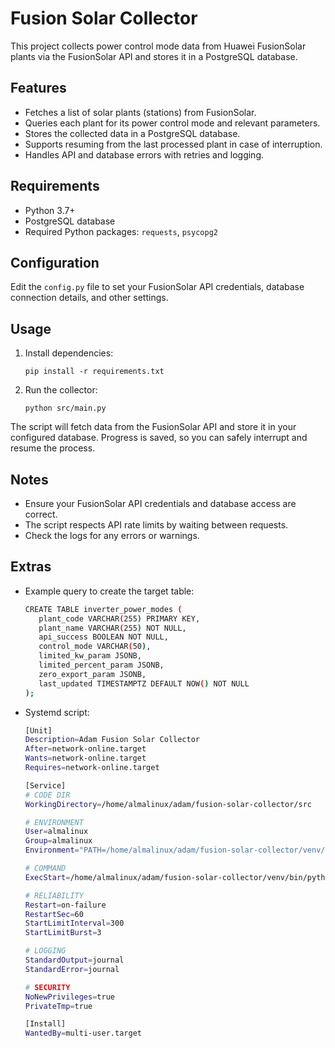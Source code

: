 # Fusion Solar Collector

This project collects power control mode data from Huawei FusionSolar plants via the FusionSolar API and stores it in a PostgreSQL database.

## Features

- Fetches a list of solar plants (stations) from FusionSolar.
- Queries each plant for its power control mode and relevant parameters.
- Stores the collected data in a PostgreSQL database.
- Supports resuming from the last processed plant in case of interruption.
- Handles API and database errors with retries and logging.

## Requirements

- Python 3.7+
- PostgreSQL database
- Required Python packages: `requests`, `psycopg2`

## Configuration

Edit the `config.py` file to set your FusionSolar API credentials, database connection details, and other settings.

## Usage

1. Install dependencies:
   ```
   pip install -r requirements.txt
   ```
2. Run the collector:
   ```
   python src/main.py
   ```

The script will fetch data from the FusionSolar API and store it in your configured database. Progress is saved, so you can safely interrupt and resume the process.

## Notes

- Ensure your FusionSolar API credentials and database access are correct.
- The script respects API rate limits by waiting between requests.
- Check the logs for any errors or warnings.

## Extras

- Example query to create the target table:

   ```bash
   CREATE TABLE inverter_power_modes (
      plant_code VARCHAR(255) PRIMARY KEY,
      plant_name VARCHAR(255) NOT NULL,
      api_success BOOLEAN NOT NULL,
      control_mode VARCHAR(50),
      limited_kw_param JSONB,
      limited_percent_param JSONB,
      zero_export_param JSONB,
      last_updated TIMESTAMPTZ DEFAULT NOW() NOT NULL
   );
   ```

- Systemd script:

   ```bash
   [Unit]
   Description=Adam Fusion Solar Collector
   After=network-online.target
   Wants=network-online.target
   Requires=network-online.target

   [Service]
   # CODE DIR
   WorkingDirectory=/home/almalinux/adam/fusion-solar-collector/src

   # ENVIRONMENT
   User=almalinux
   Group=almalinux
   Environment="PATH=/home/almalinux/adam/fusion-solar-collector/venv/bin"

   # COMMAND
   ExecStart=/home/almalinux/adam/fusion-solar-collector/venv/bin/python main.py

   # RELIABILITY
   Restart=on-failure
   RestartSec=60
   StartLimitInterval=300
   StartLimitBurst=3

   # LOGGING
   StandardOutput=journal
   StandardError=journal

   # SECURITY
   NoNewPrivileges=true
   PrivateTmp=true

   [Install]
   WantedBy=multi-user.target
   ```